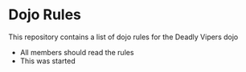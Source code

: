 Dojo Rules
==========

This repository contains a list of dojo rules for the Deadly Vipers dojo

* All members should read the rules
* This was started 
